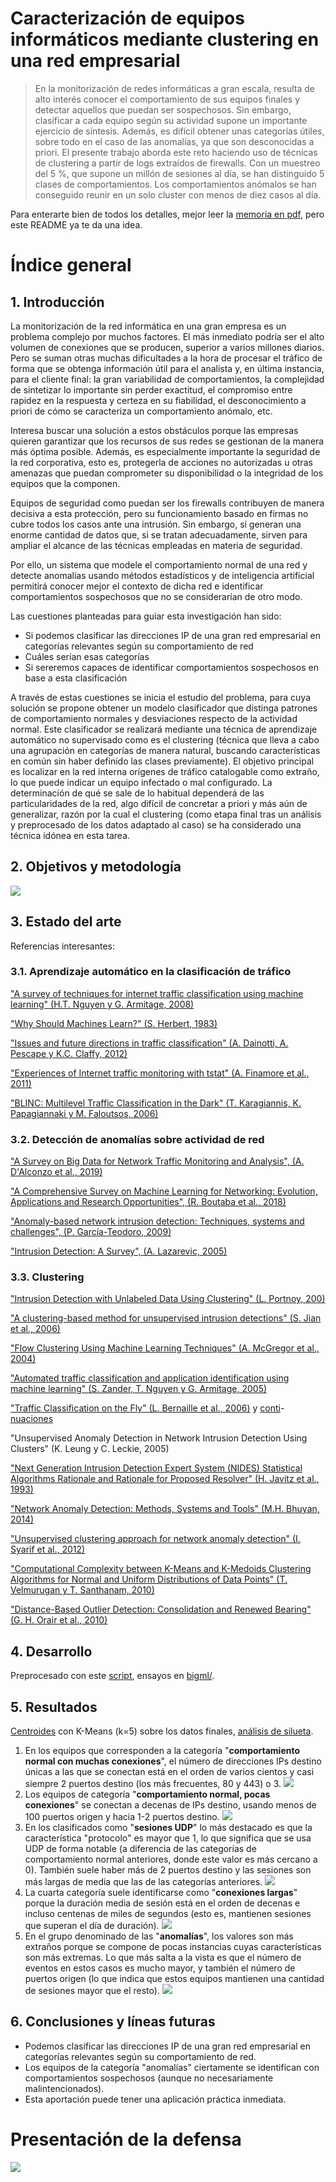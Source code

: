 # Caracterización de equipos informáticos mediante clustering en una red empresarial

> En la monitorización de redes informáticas a gran escala, resulta de alto interés
conocer el comportamiento de sus equipos finales y detectar aquellos que puedan
ser sospechosos. Sin embargo, clasificar a cada equipo según su actividad supone
un importante ejercicio de síntesis. Además, es difícil obtener unas categorías
útiles, sobre todo en el caso de las anomalías, ya que son desconocidas a priori.
El presente trabajo aborda este reto haciendo uso de técnicas de clustering a
partir de logs extraídos de firewalls. Con un muestreo del 5 %, que supone un
millón de sesiones al día, se han distinguido 5 clases de comportamientos. Los
comportamientos anómalos se han conseguido reunir en un solo cluster con menos
de diez casos al día.


Para enterarte bien de todos los detalles, mejor leer la [memoria en pdf](TFM.pdf), pero este README ya te da una idea.

# Índice general

## 1. Introducción

La monitorización de la red informática en una gran empresa es un problema complejo por muchos factores. El más inmediato podría ser el alto volumen de conexiones que se producen, superior a varios millones diarios. Pero se suman otras muchas dificultades a la hora de procesar el tráfico de forma que se obtenga información útil para el analista y, en última instancia, para el cliente final: la gran variabilidad de comportamientos, la complejidad de sintetizar lo importante sin perder exactitud, el compromiso entre rapidez en la respuesta y certeza en su fiabilidad, el desconocimiento a priori de cómo se caracteriza un comportamiento anómalo, etc.

Interesa buscar una solución a estos obstáculos porque las empresas quieren garantizar que los recursos de sus redes se gestionan de la manera más óptima posible. Además, es especialmente importante la seguridad de la red corporativa, esto es, protegerla de acciones no autorizadas u otras amenazas que puedan comprometer su disponibilidad o la integridad de los equipos que la componen.

Equipos de seguridad como puedan ser los firewalls contribuyen de manera decisiva a esta protección, pero su funcionamiento basado en firmas no cubre todos los casos ante una intrusión. Sin embargo, sí generan una enorme cantidad de datos que, si se tratan adecuadamente, sirven para ampliar el alcance de las técnicas empleadas en materia de seguridad.

Por ello, un sistema que modele el comportamiento normal de una red y detecte anomalías usando métodos estadísticos y de inteligencia artificial permitirá conocer mejor el contexto de dicha red e identificar comportamientos sospechosos que no se considerarían de otro modo.

Las cuestiones planteadas para guiar esta investigación han sido:
* Si podemos clasificar las direcciones IP de una gran red empresarial en categorías relevantes según su comportamiento de red
* Cuáles serían esas categorías
* Si sereremos capaces de identificar comportamientos sospechosos en base a esta clasificación

A través de estas cuestiones se inicia el estudio del problema, para cuya solución se propone obtener un modelo clasificador que distinga patrones de comportamiento normales y desviaciones respecto de la actividad normal. Este clasificador se realizará mediante una técnica de aprendizaje automático no supervisado como es el clustering (técnica que lleva a cabo una agrupación en categorías de manera natural, buscando características en común sin haber definido las clases previamente).
El objetivo principal es localizar en la red interna orígenes de tráfico catalogable como extraño, lo que puede indicar un equipo infectado o mal configurado. La determinación de qué se sale de lo habitual dependerá de las particularidades de la red, algo difícil de concretar a priori y más aún de generalizar, razón por la cual el clustering (como etapa final tras un análisis y preprocesado de los datos adaptado al caso) se ha considerado una técnica idónea en esta tarea.

## 2. Objetivos y metodología

![](graphs/esquema.png)

## 3. Estado del arte

Referencias interesantes:

### 3.1. Aprendizaje automático en la clasificación de tráfico

["A survey of techniques for internet traffic classification using machine learning" (H.T. Nguyen y G. Armitage, 2008)](https://doi.org/10.1109/SURV.2008.080406)

["Why Should Machines Learn?" (S. Herbert, 1983)](https://doi.org/10.1007/978-3-662-12405-5_2)

["Issues and future directions in traffic classification" (A. Dainotti, A. Pescape y K.C. Claffy, 2012)](https://doi.org/10.1109/MNET.2012.6135854)

["Experiences of Internet traffic monitoring with tstat" (A. Finamore et al., 2011)](https://doi.org/10.1109/MNET.2011.5772055)

["BLINC: Multilevel Traffic Classification in the Dark" (T. Karagiannis, K. Papagiannaki y M. Faloutsos, 2006)](https://doi.org/10.1145/1090191.1080119)

### 3.2. Detección de anomalías sobre actividad de red


["A Survey on Big Data for Network Traffic Monitoring and Analysis", (A. D'Alconzo et al., 2019)](https://doi.org/10.1109/TNSM.2019.2933358)

["A Comprehensive Survey on Machine Learning for Networking: Evolution, Applications and Research Opportunities", (R. Boutaba et al., 2018)](https://doi.org/10.1186/s13174-018-0087-2)

["Anomaly-based network intrusion detection: Techniques, systems and challenges", (P. García-Teodoro, 2009)](https://doi.org/10.1016/j.cose.2008.08.003)

["Intrusion Detection: A Survey", (A. Lazarevic, 2005)](https://doi.org/10.1007/0-387-24230-9_2)

### 3.3. Clustering


["Intrusion Detection with Unlabeled Data Using Clustering" (L. Portnoy, 200)](https://doi.org/10.7916/D8MP5904)

["A clustering-based method for unsupervised intrusion detections" (S. Jian et al., 2006)](https://doi.org/10.1016/j.patrec.2005.11.007)

["Flow Clustering Using Machine Learning Techniques" (A. McGregor et al., 2004)](https://doi.org/10.1007/978-3-540-24668-8_21)

["Automated traffic classification and application identification using machine learning" (S. Zander, T. Nguyen y G. Armitage, 2005)](https://doi.org/10.1109/LCN.2005.35)

["Traffic Classification on the Fly" (L. Bernaille et al., 2006)](https://doi.org/10.1145/1129582.1129589) y [conti](https://doi.org/10.1145/1368436.1368445)-[nuaciones](https://doi.org/10.1007/978-3-540-71617-4_17)

"Unsupervised Anomaly Detection in Network Intrusion Detection Using Clusters" (K. Leung y C. Leckie, 2005)

["Next Generation Intrusion Detection Expert System (NIDES) Statistical Algorithms Rationale and Rationale for Proposed Resolver" (H. Javitz et al., 1993)](https://doi.org/10.13140/RG.2.1.1847.9521)

["Network Anomaly Detection: Methods, Systems and Tools" (M.H. Bhuyan, 2014)](https://doi.org/10.1109/SURV.2013.052213.00046)

["Unsupervised clustering approach for network anomaly detection" (I. Syarif et al., 2012)](https://doi.org/10.1007/978-3-642-30507-8_7)

["Computational Complexity between K-Means and K-Medoids Clustering Algorithms for Normal and Uniform Distributions of Data Points" (T. Velmurugan y T. Santhanam, 2010)](https://doi.org/10.3844/jcssp.2010.363.368)

["Distance-Based Outlier Detection: Consolidation and Renewed Bearing" (G. H. Orair et al., 2010)](https://doi.org/10.14778/1920841.1921021)

## 4. Desarrollo

Preprocesado con este [script](scripts/preprocess_clustering_dataset.py), ensayos en [bigml/](bigml/).

## 5. Resultados

[Centroides](https://github.com/jartigag/tfm-clustering/tree/master/bigml#centroides) con K-Means (k=5) sobre los datos finales, [análisis de silueta](https://github.com/jartigag/tfm-clustering/blob/master/scripts/CLUSTERING3-silhouette.ipynb).

1. En los equipos que corresponden a la categoría "**comportamiento normal con muchas conexiones**", el número de direcciones IPs destino únicas a las que se conectan está en el orden de varios cientos y casi siempre 2 puertos destino (los más frecuentes, 80 y 443) o 3.
![](slides/many_cnxs.png)
2. Los equipos de categoría "**comportamiento normal, pocas conexiones**" se conectan a
decenas de IPs destino, usando menos de 100 puertos origen y hacia 1-2 puertos destino.
![](slides/few_cnxs.png)
3. En los clasificados como "**sesiones UDP**" lo más destacado es que la característica "protocolo" es mayor que 1, lo que significa que se usa UDP de forma notable (a diferencia de las categorías de comportamiento normal anteriores, donde este valor es más cercano a 0). También suele haber más de 2 puertos destino y las sesiones son más largas de media que las de las categorías anteriores.
![](slides/udp.png)
4. La cuarta categoría suele identificarse como "**conexiones largas**" porque la duración media de sesión está en el orden de decenas e incluso centenas de miles de segundos (esto es, mantienen sesiones que superan el día de duración).
![](slides/long_duration.png)
5. En el grupo denominado de las "**anomalías**", los valores son más extraños porque se compone de pocas instancias cuyas características son más extremas. Lo que más salta a la vista es que el número de eventos en estos casos es mucho mayor, y también el número de puertos origen (lo que indica que estos equipos mantienen una cantidad de sesiones mayor que el resto).
![](slides/anom.png)

## 6. Conclusiones y líneas futuras

* Podemos clasificar las direcciones IP de una gran red empresarial en categorías relevantes según su comportamiento de red.
* Los equipos de la categoría "anomalías" ciertamente se identifican con comportamientos sospechosos (aunque no necesariamente malintencionados).
* Esta aportación puede tener una aplicación práctica inmediata.

# Presentación de la defensa
[![](slides/def.png)](slides/formato_estandar-defensa-tfm-javier_artiga_garijo.pdf)
